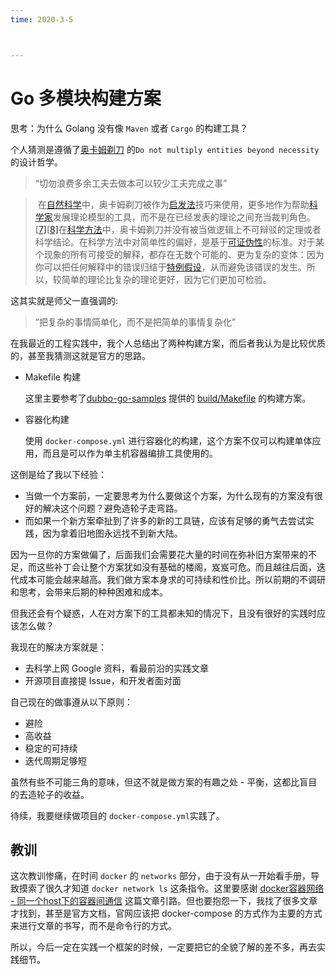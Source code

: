 ```yaml
---
time: 2020-3-5



---
```


# Go 多模块构建方案

思考：为什么 Golang 没有像 `Maven` 或者 `Cargo` 的构建工具？

个人猜测是遵循了[奥卡姆剃刀](https://zh.wikipedia.org/wiki/%E5%A5%A5%E5%8D%A1%E5%A7%86%E5%89%83%E5%88%80) 的`Do not multiply entities beyond necessity`的设计哲学。

> “切勿浪费多余工夫去做本可以较少工夫完成之事”

> ​	在[自然科学](https://zh.wikipedia.org/wiki/自然科学)中，奥卡姆剃刀被作为[启发法](https://zh.wikipedia.org/wiki/启发法)技巧来使用，更多地作为帮助[科学家](https://zh.wikipedia.org/wiki/科学家)发展理论模型的工具，而不是在已经发表的理论之间充当裁判角色。[[7\]](https://zh.wikipedia.org/wiki/奥卡姆剃刀#cite_note-fn_(100)-7)[[8\]](https://zh.wikipedia.org/wiki/奥卡姆剃刀#cite_note-fn_(101)-8)在[科学方法](https://zh.wikipedia.org/wiki/科学方法)中，奥卡姆剃刀并没有被当做逻辑上不可辩驳的定理或者科学结论。在科学方法中对简单性的偏好，是基于[可证伪性](https://zh.wikipedia.org/wiki/可证伪性)的标准。对于某个现象的所有可接受的解释，都存在无数个可能的、更为复杂的变体：因为你可以把任何解释中的错误归结于[特例假设](https://zh.wikipedia.org/wiki/特例假設)，从而避免该错误的发生。所以，较简单的理论比复杂的理论更好，因为它们更加可检验。

这其实就是师父一直强调的:

> ”把复杂的事情简单化，而不是把简单的事情复杂化”

在我最近的工程实践中，我个人总结出了两种构建方案，而后者我认为是比较优质的，甚至我猜测这就是官方的思路。

- Makefile 构建

  这里主要参考了[dubbo-go-samples](https://github.com/apache/dubbo-go-samples) 提供的 [build/Makefile](https://github.com/apache/dubbo-go-samples/blob/master/build/Makefile) 的构建方案。

- 容器化构建

  使用 `docker-compose.yml` 进行容器化的构建，这个方案不仅可以构建单体应用，而且是可以作为单主机容器编排工具使用的。

这倒是给了我以下经验：

- 当做一个方案前，一定要思考为什么要做这个方案，为什么现有的方案没有很好的解决这个问题？避免造轮子走弯路。
- 而如果一个新方案牵扯到了许多的新的工具链，应该有足够的勇气去尝试实践，因为拿着旧地图永远找不到新大陆。

因为一旦你的方案做偏了，后面我们会需要花大量的时间在弥补旧方案带来的不足，而这些补丁会让整个方案犹如没有基础的楼阁，岌岌可危。而且越往后面，迭代成本可能会越来越高。我们做方案本身求的可持续和性价比。所以前期的不调研和思考，会带来后期的种种困难和成本。

但我还会有个疑惑，人在对方案下的工具都未知的情况下，且没有很好的实践时应该怎么做？

我现在的解决方案就是：

- 去科学上网 Google 资料，看最前沿的实践文章
- 开源项目直接提 Issue，和开发者面对面

自己现在的做事遵从以下原则：

- 避险
- 高收益
- 稳定的可持续
- 迭代周期足够短

虽然有些不可能三角的意味，但这不就是做方案的有趣之处 - 平衡，这都比盲目的去造轮子的收益。

待续，我要继续做项目的 `docker-compose.yml`实践了。

## 教训

这次教训惨痛，在时间 `docker` 的 `networks` 部分，由于没有从一开始看手册，导致摸索了很久才知道 `docker network ls` 这条指令。这里要感谢 [docker容器网络 - 同一个host下的容器间通信](https://zhuanlan.zhihu.com/p/137539975) 这篇文章引路。但也要抱怨一下，我找了很多文章才找到，甚至是官方文档，官网应该把 docker-compose 的方式作为主要的方式来进行文章的书写，而不是命令行的方式。

所以，今后一定在实践一个框架的时候，一定要把它的全貌了解的差不多，再去实践细节。

